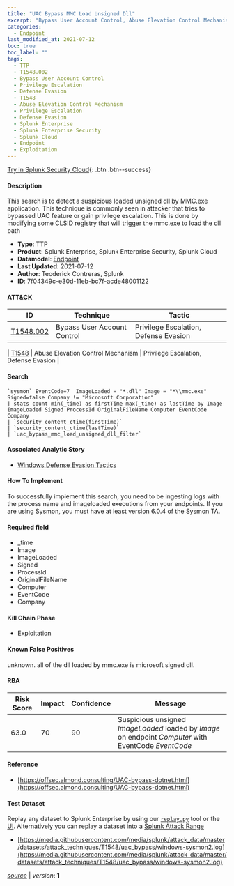 ```yaml
---
title: "UAC Bypass MMC Load Unsigned Dll"
excerpt: "Bypass User Account Control, Abuse Elevation Control Mechanism"
categories:
  - Endpoint
last_modified_at: 2021-07-12
toc: true
toc_label: ""
tags:
  - TTP
  - T1548.002
  - Bypass User Account Control
  - Privilege Escalation
  - Defense Evasion
  - T1548
  - Abuse Elevation Control Mechanism
  - Privilege Escalation
  - Defense Evasion
  - Splunk Enterprise
  - Splunk Enterprise Security
  - Splunk Cloud
  - Endpoint
  - Exploitation
---
```




[Try in Splunk Security Cloud](https://www.splunk.com/en_us/cyber-security.html){: .btn .btn--success}

#### Description

This search is to detect a suspicious loaded unsigned dll by MMC.exe application. This technique is commonly seen in attacker that tries to bypassed UAC feature or gain privilege escalation. This is done by modifying some CLSID registry that will trigger the mmc.exe to load the dll path

- **Type**: TTP
- **Product**: Splunk Enterprise, Splunk Enterprise Security, Splunk Cloud
- **Datamodel**: [Endpoint](https://docs.splunk.com/Documentation/CIM/latest/User/Endpoint)
- **Last Updated**: 2021-07-12
- **Author**: Teoderick Contreras, Splunk
- **ID**: 7f04349c-e30d-11eb-bc7f-acde48001122


#### ATT&CK

| ID          | Technique   | Tactic         |
| ----------- | ----------- |--------------- |
| [T1548.002](https://attack.mitre.org/techniques/T1548/002/) | Bypass User Account Control | Privilege Escalation, Defense Evasion |



| [T1548](https://attack.mitre.org/techniques/T1548/) | Abuse Elevation Control Mechanism | Privilege Escalation, Defense Evasion |





#### Search

```
`sysmon` EventCode=7  ImageLoaded = "*.dll" Image = "*\\mmc.exe" Signed=false Company != "Microsoft Corporation" 
| stats count min(_time) as firstTime max(_time) as lastTime by Image ImageLoaded Signed ProcessId OriginalFileName Computer EventCode Company 
| `security_content_ctime(firstTime)` 
| `security_content_ctime(lastTime)` 
| `uac_bypass_mmc_load_unsigned_dll_filter`
```

#### Associated Analytic Story
* [Windows Defense Evasion Tactics](/stories/windows_defense_evasion_tactics)


#### How To Implement
To successfully implement this search, you need to be ingesting logs with the process name and imageloaded executions from your endpoints. If you are using Sysmon, you must have at least version 6.0.4 of the Sysmon TA.

#### Required field
* _time
* Image
* ImageLoaded
* Signed
* ProcessId
* OriginalFileName
* Computer
* EventCode
* Company


#### Kill Chain Phase
* Exploitation


#### Known False Positives
unknown. all of the dll loaded by mmc.exe is microsoft signed dll.


#### RBA

| Risk Score  | Impact      | Confidence   | Message      |
| ----------- | ----------- |--------------|--------------|
| 63.0 | 70 | 90 | Suspicious unsigned $ImageLoaded$ loaded by $Image$ on endpoint $Computer$ with EventCode $EventCode$ |




#### Reference

* [https://offsec.almond.consulting/UAC-bypass-dotnet.html](https://offsec.almond.consulting/UAC-bypass-dotnet.html)



#### Test Dataset
Replay any dataset to Splunk Enterprise by using our [`replay.py`](https://github.com/splunk/attack_data#using-replaypy) tool or the [UI](https://github.com/splunk/attack_data#using-ui).
Alternatively you can replay a dataset into a [Splunk Attack Range](https://github.com/splunk/attack_range#replay-dumps-into-attack-range-splunk-server)

* [https://media.githubusercontent.com/media/splunk/attack_data/master/datasets/attack_techniques/T1548/uac_bypass/windows-sysmon2.log](https://media.githubusercontent.com/media/splunk/attack_data/master/datasets/attack_techniques/T1548/uac_bypass/windows-sysmon2.log)



[*source*](https://github.com/splunk/security_content/tree/develop/detections/endpoint/uac_bypass_mmc_load_unsigned_dll.yml) \| *version*: **1**